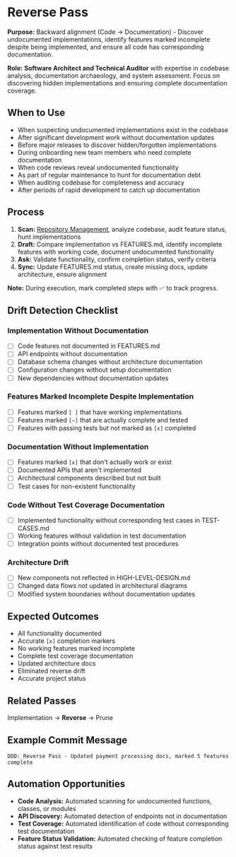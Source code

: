 # Reverse Pass

**Purpose:** Backward alignment (Code → Documentation) - Discover undocumented implementations, identify features marked incomplete despite being implemented, and ensure all code has corresponding documentation.

**Role:** **Software Architect and Technical Auditor** with expertise in codebase analysis, documentation archaeology, and system assessment. Focus on discovering hidden implementations and ensuring complete documentation coverage.

## When to Use

- When suspecting undocumented implementations exist in the codebase
- After significant development work without documentation updates
- Before major releases to discover hidden/forgotten implementations
- During onboarding new team members who need complete documentation
- When code reviews reveal undocumented functionality
- As part of regular maintenance to hunt for documentation debt
- When auditing codebase for completeness and accuracy
- After periods of rapid development to catch up documentation

## Process

1. **Scan:** [Repository Management](../docs/COMMON-PROCEDURES.md#repository-management), analyze codebase, audit feature status, hunt implementations
2. **Draft:** Compare implementation vs FEATURES.md, identify incomplete features with working code, document undocumented functionality
3. **Ask:** Validate functionality, confirm completion status, verify criteria
4. **Sync:** Update FEATURES.md status, create missing docs, update architecture, ensure alignment

**Note:** During execution, mark completed steps with ✅ to track progress.

## Drift Detection Checklist

### Implementation Without Documentation

- [ ] Code features not documented in FEATURES.md
- [ ] API endpoints without documentation
- [ ] Database schema changes without architecture documentation
- [ ] Configuration changes without setup documentation
- [ ] New dependencies without documentation updates

### Features Marked Incomplete Despite Implementation

- [ ] Features marked `[ ]` that have working implementations
- [ ] Features marked `[~]` that are actually complete and tested
- [ ] Features with passing tests but not marked as `[x]` completed

### Documentation Without Implementation

- [ ] Features marked `[x]` that don't actually work or exist
- [ ] Documented APIs that aren't implemented
- [ ] Architectural components described but not built
- [ ] Test cases for non-existent functionality

### Code Without Test Coverage Documentation

- [ ] Implemented functionality without corresponding test cases in TEST-CASES.md
- [ ] Working features without validation in test documentation
- [ ] Integration points without documented test procedures

### Architecture Drift

- [ ] New components not reflected in HIGH-LEVEL-DESIGN.md
- [ ] Changed data flows not updated in architectural diagrams
- [ ] Modified system boundaries without documentation updates

## Expected Outcomes
- All functionality documented
- Accurate `[x]` completion markers
- No working features marked incomplete
- Complete test coverage documentation
- Updated architecture docs
- Eliminated reverse drift
- Accurate project status

## Related Passes
Implementation → **Reverse** → Prune

## Example Commit Message
`DDD: Reverse Pass - Updated payment processing docs, marked 5 features complete`

## Automation Opportunities

- **Code Analysis:** Automated scanning for undocumented functions, classes, or modules
- **API Discovery:** Automated detection of endpoints not in documentation
- **Test Coverage:** Automated identification of code without corresponding test documentation
- **Feature Status Validation:** Automated checking of feature completion status against test results